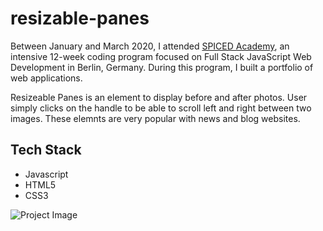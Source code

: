 # resizable-panes
Between January and March 2020, I attended <a href="http://www.spiced-academy.com/" target="_blank">SPICED Academy</a>, an intensive 12-week coding program focused on Full Stack JavaScript Web Development in Berlin, Germany. During this program, I built a portfolio of web applications.

Resizeable Panes is an element to display before and after photos.  User simply clicks on the handle to be able to scroll left and right between two images.  These elemnts are very popular with news and blog websites.      

## Tech Stack
 * Javascript
 * HTML5
 * CSS3

![Project Image](https://github.com/imadarai/resizable-panes/blob/master/Panes.gif?raw=true)

